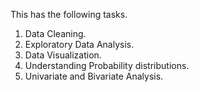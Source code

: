 This has the following tasks.
1) Data Cleaning.
2) Exploratory Data Analysis.
3) Data Visualization.
4) Understanding Probability distributions.
5) Univariate and Bivariate Analysis.


